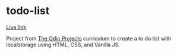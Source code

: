 # todo-list

[Live link](https://ro-bu.github.io/todo-list/)

Project from [The Odin Projects](https://www.theodinproject.com/) curriculum to create a to do list with localstorage using HTML, CSS, and Vanilla JS.